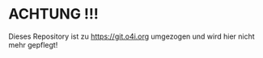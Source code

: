 # ACHTUNG !!!
Dieses Repository ist zu https://git.o4i.org umgezogen und wird hier nicht mehr gepflegt!
